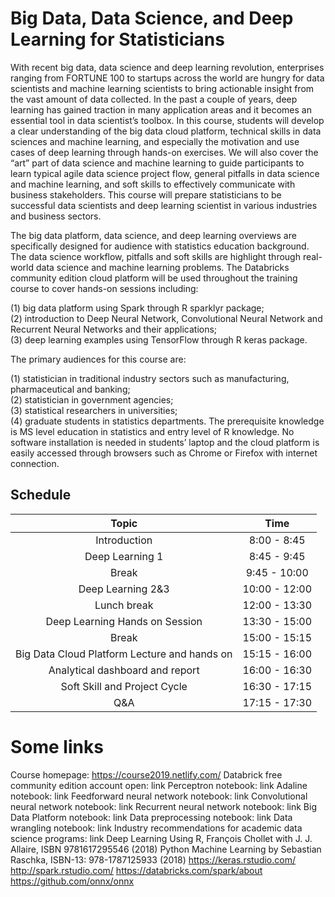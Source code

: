 # Big Data, Data Science, and Deep Learning for Statisticians 

With recent big data, data science and deep learning revolution, enterprises ranging from FORTUNE 100 to startups across the world are hungry for data scientists and machine learning scientists to bring actionable insight from the vast amount of data collected. In the past a couple of years, deep learning has gained traction in many application areas and it becomes an essential tool in data scientist’s toolbox. In this course, students will develop a clear understanding of the big data cloud platform, technical skills in data sciences and machine learning, and especially the motivation and use cases of deep learning through hands-on exercises. We will also cover the “art” part of data science and machine learning to guide participants to learn typical agile data science project flow, general pitfalls in data science and machine learning, and soft skills to effectively communicate with business stakeholders. This course will prepare statisticians to be successful data scientists and deep learning scientist in various industries and business sectors.

The big data platform, data science, and deep learning overviews are specifically designed for audience with statistics education background. The data science workflow, pitfalls and soft skills are highlight through real-world data science and machine learning problems. The Databricks community edition cloud platform will be used throughout the training course to cover hands-on sessions including: 

(1) big data platform using Spark through R sparklyr package;   
(2) introduction to Deep Neural Network, Convolutional Neural Network and Recurrent Neural Networks and their applications;  
(3) deep learning examples using TensorFlow through R keras package.   

The primary audiences for this course are: 

(1) statistician in traditional industry sectors such as manufacturing, pharmaceutical and banking;   
(2) statistician in government agencies;   
(3) statistical researchers in universities;   
(4) graduate students in statistics departments. The prerequisite knowledge is MS level education in statistics and entry level of R knowledge. No software installation is needed in students’ laptop and the cloud platform is easily accessed through browsers such as Chrome or Firefox with internet connection.

## Schedule


| Topic | Time |
| :---: | :---: |
| Introduction | 8:00 - 8:45 |
| Deep Learning 1 | 8:45 - 9:45 |
| Break | 9:45 - 10:00 |
| Deep Learning 2&3	| 10:00 - 12:00 |
| Lunch break |	12:00 - 13:30 |
| Deep Learning Hands on Session |	13:30 - 15:00 |
| Break	| 15:00 - 15:15 |
| Big Data Cloud Platform Lecture and hands on | 15:15 - 16:00 |
| Analytical dashboard and report |	16:00 - 16:30 |
| Soft Skill and Project Cycle |	16:30 - 17:15 |
| Q&A |	17:15 - 17:30 |

# Some links

Course homepage: https://course2019.netlify.com/ 
Databrick free community edition account open: link
Perceptron notebook: link
Adaline notebook: link
Feedforward neural network notebook: link
Convolutional neural network notebook: link 
Recurrent neural network notebook: link
Big Data Platform notebook: link
Data preprocessing notebook: link 
Data wrangling notebook: link 
Industry recommendations for academic data science programs: link
Deep Learning Using R, François Chollet with J. J. Allaire, ISBN 9781617295546 (2018)
Python Machine Learning by Sebastian Raschka, ISBN-13: 978-1787125933 (2018)
https://keras.rstudio.com/ 
http://spark.rstudio.com/
https://databricks.com/spark/about
https://github.com/onnx/onnx 

